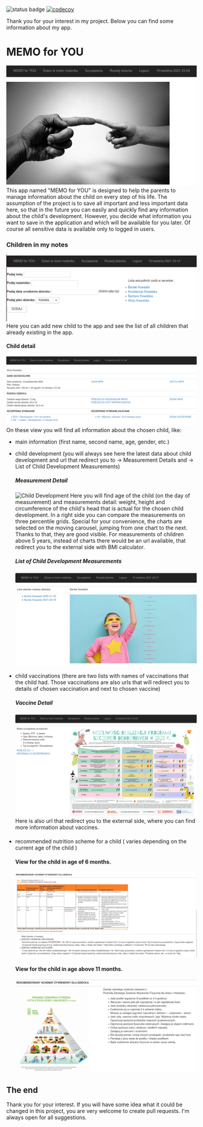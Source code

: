 ![status badge](https://github.com/MC-Mary/organizer/actions/workflows/main.yml/badge.svg)
[![codecov](https://codecov.io/gh/MC-Mary/organizer/branch/main/graph/badge.svg?token=OIJ7L92DAH)](https://codecov.io/gh/MC-Mary/organizer)

Thank you for your interest in my project. 
Below you can find some information about my app.

# MEMO for YOU
![Home Page](memo_for_you/static/readme/homepage.png)
This app named "MEMO for YOU" is designed to help the parents to manage information 
about the child on every step of his life. The assumption of the project is to save all important 
and less important data here, so that in the future you can easily and quickly find any information 
about the child's development. However, you decide what information you want to save 
in the application and which will be available for you later. Of course all sensitive data 
is available only to logged in users.  


### Children in my notes
![Children List](memo_for_you/static/readme/dzieci_w_moim_notatniku.png)
Here you can add new child to the app and see the list of all children that already existing in the app.


#### Child detail
![Children Detail Part1](memo_for_you/static/readme/dane_szczegolowe_dziecka_part1.png)
On these view you will find all information about the chosen child, like:
- main information (first name, second name, age, gender, etc.)
- child development (you will always see here the latest data about child development and 
  url that redirect you to -> Measurement Details and -> List of Child Development Measurements)
  
  ##### Measurement Detail
  ![Child Development](memo_for_you/static/readme/rozwój_dziecka.png)
  Here you will find age of the child (on the day of measurement) and measurements detail: 
  weight, height and circumference of the child's head that is actual for the chosen child development. 
  In a right side you can compare the measurements on three percentile grids. Special for your convenience, 
  the charts are selected on the moving carousel, jumping from one chart to the next. 
  Thanks to that, they are good visible. For measurements of children above 5 years, instead of charts 
  there would be an url available, that redirect you to the external side with BMI calculator.
  
  ##### List of Child Development Measurements
  ![List of Child Developments](memo_for_you/static/readme/lista_wpisow_rozwoju_dziecka.png)
  
- child vaccinations (there are two lists with names of vaccinations that the child had. 
  Those vaccinations are also urls that will redirect you to details of chosen vaccination and 
  next to chosen vaccine)
  ##### Vaccine Detail
  ![Vaccine Detail](memo_for_you/static/readme/widok_szczegolowy_szczepionki.png)
  Here is also url that redirect you to the external side, where you can find more information 
  about vaccines.
  
  ####
- recommended nutrition scheme for a child ( varies depending on the current age of the child )
  #### View for the child in age of 6 months.
  ![Children Detail Part2](memo_for_you/static/readme/dane_szczegolowe_dziecka_part2.png) 
  #### View for the child in age above 11 months.
  ![Children Detail Part3](memo_for_you/static/readme/dane_szczegolowe_dziecka_part3.png)

## The end
Thank you for your interest.
If you will have some idea what it could be changed in this project, 
you are very welcome to create pull requests. 
I'm always open for all suggestions.
